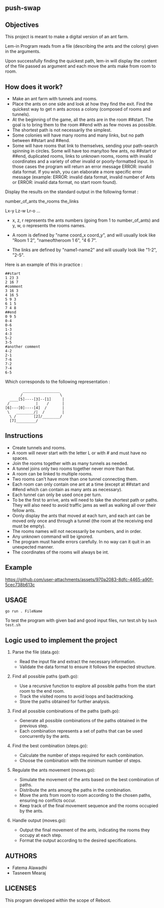 ## push-swap

## Objectives

This project is meant to make a digital version of an ant farm.

Lem-in Program reads from a file (describing the ants and the colony) given in the arguments.

Upon successfully finding the quickest path, lem-in will display the content of the file passed as argument and each move the ants make from room to room.

## How does it work?

- Make an ant farm with tunnels and rooms.
- Place the ants on one side and look at how they find the exit.
  Find the quickest way to get n ants across a colony (composed of rooms and tunnels).
- At the beginning of the game, all the ants are in the room ##start. The goal is to bring them to the room ##end with as few moves as possible.
- The shortest path is not necessarily the simplest.
- Some colonies will have many rooms and many links, but no path between ##start and ##end.
- Some will have rooms that link to themselves, sending your path-search spinning in circles. Some will have too many/too few ants, no ##start or ##end, duplicated rooms, links to unknown rooms, rooms with invalid coordinates and a variety of other invalid or poorly-formatted input. In those cases the program will return an error message ERROR: invalid data format. If you wish, you can elaborate a more specific error message (example: ERROR: invalid data format, invalid number of Ants or ERROR: invalid data format, no start room found).

Display the results on the standard output in the following format :

number_of_ants
the_rooms
the_links

Lx-y Lz-w Lr-o ...

- x, z, r represents the ants numbers (going from 1 to number_of_ants) and y, w, o represents the rooms names.

- A room is defined by "name coord_x coord_y", and will usually look like "Room 1 2", "nameoftheroom 1 6", "4 6 7".

- The links are defined by "name1-name2" and will usually look like "1-2", "2-5".

Here is an example of this in practice :

```
##start
1 23 3
2 16 7
#comment
3 16 3
4 16 5
5 9 3
6 1 5
7 4 8
##end
0 9 5
0-4
0-6
1-3
4-3
5-2
3-5
#another comment
4-2
2-1
7-6
7-2
7-4
6-5
```

Which corresponds to the following representation :

```
        _________________
       /                 \
  ____[5]----[3]--[1]     |
 /            |    /      |
[6]---[0]----[4]  /       |
 \   ________/|  /        |
  \ /        [2]/________/
  [7]_________/
```

## Instructions

- Create tunnels and rooms.
- A room will never start with the letter L or with # and must have no spaces.
- Join the rooms together with as many tunnels as needed.
- A tunnel joins only two rooms together never more than that.
- A room can be linked to multiple rooms.
- Two rooms can't have more than one tunnel connecting them.
- Each room can only contain one ant at a time (except at ##start and ##end which can contain as many ants as necessary).
- Each tunnel can only be used once per turn.
- To be the first to arrive, ants will need to take the shortest path or paths. They will also need to avoid traffic jams as well as walking all over their fellow ants.
- Oonly display the ants that moved at each turn, and each ant can be moved only once and through a tunnel (the room at the receiving end must be empty).
- The rooms names will not necessarily be numbers, and in order.
- Any unknown command will be ignored.
- The program must handle errors carefully. In no way can it quit in an unexpected manner.
- The coordinates of the rooms will always be int.

## Example

https://github.com/user-attachments/assets/970a2083-8dfc-4465-a90f-5cec738b613c

## USAGE

```
go run . FileName
```

To test the program with given bad and good input files, run test.sh by
`bash test.sh`

## Logic used to implement the project

1. Parse the file (data.go):

   - Read the input file and extract the necessary information.
   - Validate the data format to ensure it follows the expected structure.

2. Find all possible paths (path.go):

   - Use a recursive function to explore all possible paths from the start room to the end room.
   - Track the visited rooms to avoid loops and backtracking.
   - Store the paths obtained for further analysis.

3. Find all possible combinations of the paths (path.go):

   - Generate all possible combinations of the paths obtained in the previous step.
   - Each combination represents a set of paths that can be used concurrently by the ants.

4. Find the best combination (steps.go):

   - Calculate the number of steps required for each combination.
   - Choose the combination with the minimum number of steps.

5. Regulate the ants movement (moves.go):

   - Simulate the movement of the ants based on the best combination of paths.
   - Distribute the ants among the paths in the combination.
   - Move the ants from room to room according to the chosen paths, ensuring no conflicts occur.
   - Keep track of the final movement sequence and the rooms occupied by the ants.

6. Handle output (moves.go):
   - Output the final movement of the ants, indicating the rooms they occupy at each step.
   - Format the output according to the desired specifications.

## AUTHORS

- Fatema Alawadhi
- Tasneem Mearaj

## LICENSES

This program developed within the scope of Reboot.

